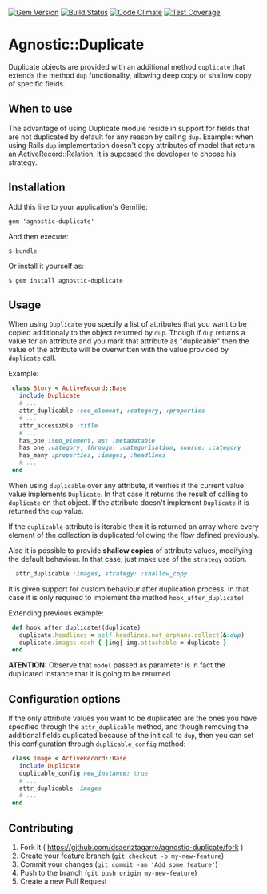 [![Gem Version](https://badge.fury.io/rb/agnostic-duplicate.svg)](http://badge.fury.io/rb/agnostic-duplicate)
[![Build Status](https://travis-ci.org/dsaenztagarro/agnostic-duplicate.png)](https://travis-ci.org/dsaenztagarro/agnostic-duplicate)
[![Code Climate](https://codeclimate.com/github/dsaenztagarro/agnostic-duplicate/badges/gpa.svg)](https://codeclimate.com/github/dsaenztagarro/agnostic-duplicate)
[![Test Coverage](https://codeclimate.com/github/dsaenztagarro/agnostic-duplicate/badges/coverage.svg)](https://codeclimate.com/github/dsaenztagarro/agnostic-duplicate)

# Agnostic::Duplicate

Duplicate objects are provided with an additional method `duplicate` that
extends the method `dup` functionality, allowing deep copy or shallow copy of
specific fields.

## When to use

The advantage of using Duplicate module reside in support for fields that
are not duplicated by default for any reason by calling `dup`. Example: when 
using Rails `dup` implementation doesn't copy attributes of model that return an
ActiveRecord::Relation, it is supossed the developer to choose his strategy.

## Installation

Add this line to your application's Gemfile:

    gem 'agnostic-duplicate'

And then execute:

    $ bundle

Or install it yourself as:

    $ gem install agnostic-duplicate

## Usage

When using `Duplicate` you specify a list of attributes that you want to be
copied additionaly to the object returned by `dup`. Though if `dup` returns
a value for an attribute and you mark that attribute as "duplicable" then
the value of the attribute will be overwritten with the value provided by
`duplicate` call.

Example:

```ruby
 class Story < ActiveRecord::Base
   include Duplicate
   # ...
   attr_duplicable :seo_element, :category, :properties
   # ...
   attr_accessible :title
   # ...
   has_one :seo_element, as: :metadatable
   has_one :category, through: :categorisation, source: :category
   has_many :properties, :images, :headlines
   # ...
 end
```

When using `duplicable` over any attribute, it verifies if the current value
value implements `Duplicate`. In that case it returns the result of calling
to `duplicate` on that object. If the attribute doesn't implement
`Duplicate` it is returned the `dup` value.

If the `duplicable` attribute is iterable then it is returned an array where
every element of the collection is duplicated following the flow defined
previously.

Also it is possible to provide **shallow copies** of attribute values,
modifying the default behaviour. In that case, just make use of the
`strategy` option.

```ruby
  attr_duplicable :images, strategy: :shallow_copy
```

It is given support for custom behaviour after duplication process. In that
case it is only required to implement the method `hook_after_duplicate!`

Extending previous example:

```ruby
 def hook_after_duplicate!(duplicate)
   duplicate.headlines = self.headlines.not_orphans.collect(&:dup)
   duplicate.images.each { |img| img.attachable = duplicate }
 end
```

**ATENTION:** Observe that `model` passed as parameter is in fact the
duplicated instance that it is going to be returned

## Configuration options

If the only attribute values you want to be duplicated are the ones you have
specified through the `attr_duplicable` method, and though removing the
additional fields duplicated because of the init call to `dup`, then you can
set this configuration through `duplicable_config` method:

```ruby
 class Image < ActiveRecord::Base
   include Duplicate
   duplicable_config new_instance: true
   # ...
   attr_duplicable :images
   # ...
 end
```

## Contributing

1. Fork it ( https://github.com/dsaenztagarro/agnostic-duplicate/fork )
2. Create your feature branch (`git checkout -b my-new-feature`)
3. Commit your changes (`git commit -am 'Add some feature'`)
4. Push to the branch (`git push origin my-new-feature`)
5. Create a new Pull Request
